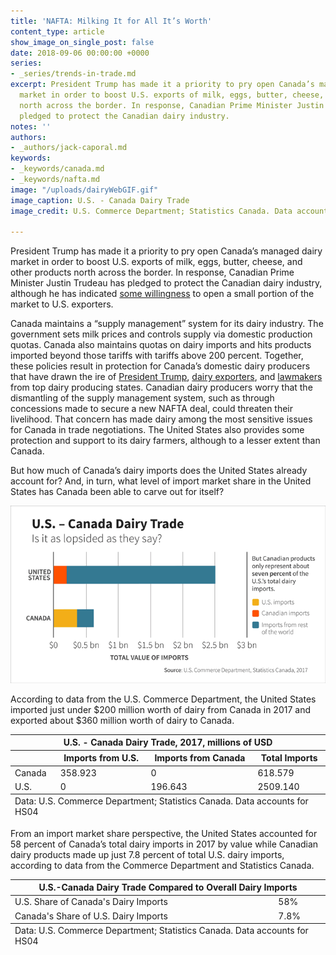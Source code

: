 ```yaml
---
title: 'NAFTA: Milking It for All It’s Worth'
content_type: article
show_image_on_single_post: false
date: 2018-09-06 00:00:00 +0000
series:
- _series/trends-in-trade.md
excerpt: President Trump has made it a priority to pry open Canada’s managed dairy
  market in order to boost U.S. exports of milk, eggs, butter, cheese, and other products
  north across the border. In response, Canadian Prime Minister Justin Trudeau has
  pledged to protect the Canadian dairy industry.
notes: ''
authors:
- _authors/jack-caporal.md
keywords:
- _keywords/canada.md
- _keywords/nafta.md
image: "/uploads/dairyWebGIF.gif"
image_caption: U.S. - Canada Dairy Trade
image_credit: U.S. Commerce Department; Statistics Canada. Data accounts for HS04

---
```

President Trump has made it a priority to pry open Canada’s managed dairy market in order to boost U.S. exports of milk, eggs, butter, cheese, and other products north across the border. In response, Canadian Prime Minister Justin Trudeau has pledged to protect the Canadian dairy industry, although he has indicated [some willingness](https://www.bloomberg.com/news/articles/2018-09-06/canada-s-dairy-farmers-could-be-trudeau-s-nafta-bargaining-chip) to open a small portion of the market to U.S. exporters.

Canada maintains a “supply management” system for its dairy industry. The government sets milk prices and controls supply via domestic production quotas. Canada also maintains quotas on dairy imports and hits products imported beyond those tariffs with tariffs above 200 percent. Together, these policies result in protection for Canada’s domestic dairy producers that have drawn the ire of [President Trump](https://www.cnn.com/2017/04/20/politics/donald-trump-canada-dairy-farmers/index.html), [dairy exporters](http://www.nmpf.org/files/files/Canada%20letter%2027june17.pdf?utm_campaign=News%20Releases&utm_source=hs_email&utm_medium=email&utm_content=53622956&_hsenc=p2ANqtz-8pp7Ckf06J8UzE3KRB8WTduCAF1ZrrgK3_pPkUh23je0eTg8gpzIaCk4588i6cq0OjA8UlUpMeysk9hL13V28B3gCwNQ&_hsmi=53622956), and [lawmakers](http://www.nmpf.org/files/POTUS%20Dairy%20Trade%20Letter%20(FINAL).pdf) from top dairy producing states. Canadian dairy producers worry that the dismantling of the supply management system, such as through concessions made to secure a new NAFTA deal, could threaten their livelihood. That concern has made dairy among the most sensitive issues for Canada in trade negotiations. The United States also provides some protection and support to its dairy farmers, although to a lesser extent than Canada.

But how much of Canada’s dairy imports does the United States already account for? And, in turn, what level of import market share in the United States has Canada been able to carve out for itself?

![U.S. - Canada Dairy Trade](/uploads/dairyWebGIF.gif "U.S. - Canada Dairy Trade")

According to data from the U.S. Commerce Department, the United States imported just under $200 million worth of dairy from Canada in 2017 and exported about $360 million worth of dairy to Canada.

<table> <thead> <tr> <th colspan="4" class="table-title"> U.S. - Canada Dairy Trade, 2017, millions of USD </th> </tr> <tr> <th></th> <th> Imports from U.S. </th> <th> Imports from Canada </th> <th> Total Imports </th> </tr> </thead> <tbody> <tr> <td> Canada </td> <td> 358.923 </td> <td> 0 </td> <td> 618.579 </td> </tr> <tr> <td> U.S. </td> <td> 0 </td> <td> 196.643 </td> <td> 2509.140 </td> </tr> </tbody> <tfoot> <tr> <td colspan="4"> Data: U.S. Commerce Department; Statistics Canada. Data accounts for HS04 </td> </tr> </tfoot> </table>

From an import market share perspective, the United States accounted for 58 percent of Canada’s total dairy imports in 2017 by value while Canadian dairy products made up just 7.8 percent of total U.S. dairy imports, according to data from the Commerce Department and Statistics Canada.

<table> <thead> <tr> <th colspan="2" class="table-title"> U.S.-Canada Dairy Trade Compared to Overall Dairy Imports </th> </tr> </thead> <tbody> <tr> <td> U.S. Share of Canada's Dairy Imports </td> <td> 58% </td> </tr> <tr> <td> Canada's Share of U.S. Dairy Imports </td> <td> 7.8% </td> </tr> </tbody> <tfoot> <tr> <td colspan="2"> Data: U.S. Commerce Department; Statistics Canada. Data accounts for HS04 </td> </tr> </tfoot> </table>
